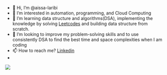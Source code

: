 - 👋 Hi, I’m @aissa-laribi
- 👀 I’m interested in automation, programming, and Cloud Computing
- 🌱 I’m learning data structure and algorithms(DSA), implementing the knowledge by solving [Leetcodes](https://leetcode.com/aissa-laribi/) and building data structure from scratch.  
- 💞️ I’m looking to improve my problem-solving skills and to use consistently DSA to find the best time and space complexities when I am coding
- 📫 How to reach me? [Linkedin](https://www.linkedin.com/in/aissa-laribi-3704b8162/)
- 
<!---
aissa-laribi/aissa-laribi is a ✨ special ✨ repository because its `README.md` (this file) appears on your GitHub profile.
You can click the Preview link to take a look at your changes.
--->
![](https://komarev.com/ghpvc/?username=aissa-laribi)
